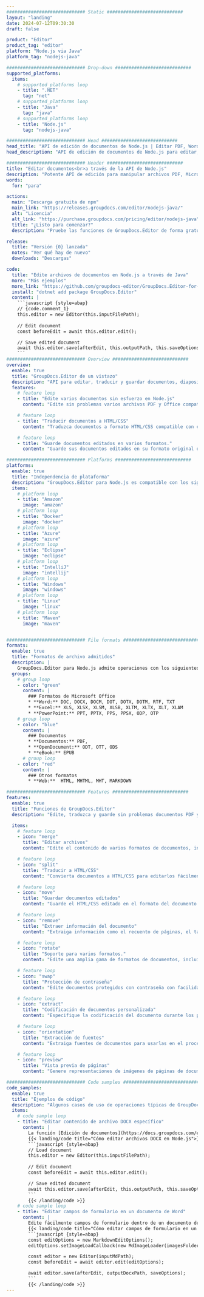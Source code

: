 ```yaml
---
############################# Static ############################
layout: "landing"
date: 2024-07-12T09:30:30
draft: false

product: "Editor"
product_tag: "editor"
platform: "Node.js via Java"
platform_tag: "nodejs-java"

############################# Drop-down ############################
supported_platforms:
  items:
    # supported_platforms loop
    - title: ".NET"
      tag: "net"
    # supported_platforms loop
    - title: "Java"
      tag: "java"
    # supported_platforms loop
    - title: "Node.js"
      tag: "nodejs-java"

############################# Head ############################
head_title: "API de edición de documentos de Node.js | Editar PDF, Word, Excel, EPUB"
head_description: "API de edición de documentos de Node.js para editar, traducir y guardar páginas de documentos desde formatos PDF, Microsoft Word, Excel, presentaciones, Visio y de imágenes."

############################# Header ############################
title: "Editar documentos<br>a través de la API de Node.js"
description: "Potente API de edición para manipular archivos PDF, Microsoft Office, HTML y de imágenes."
words:
  for: "para"

actions:
  main: "Descarga gratuita de npm"
  main_link: "https://releases.groupdocs.com/editor/nodejs-java/"
  alt: "Licencia"
  alt_link: "https://purchase.groupdocs.com/pricing/editor/nodejs-java"
  title: "¿Listo para comenzar?"
  description: "Pruebe las funciones de GroupDocs.Editor de forma gratuita o solicite una licencia."

release:
  title: "Versión {0} lanzada"
  notes: "Ver qué hay de nuevo"
  downloads: "Descargas"

code:
  title: "Edite archivos de documentos en Node.js a través de Java"
  more: "Más ejemplos"
  more_link: "https://github.com/groupdocs-editor/GroupDocs.Editor-for-Node.js-via-Java"
  install: "dotnet add package GroupDocs.Editor"
  content: |
    ```javascript {style=abap}   
    // {code.comment_1}
    this.editor = new Editor(this.inputFilePath);
        
    // Edit document
    const beforeEdit = await this.editor.edit();

    // Save edited document
    await this.editor.save(afterEdit, this.outputPath, this.saveOptions);
    ```
############################# Overview ############################
overview:
  enable: true
  title: "GroupDocs.Editor de un vistazo"
  description: "API para editar, traducir y guardar documentos, diapositivas y diagramas en aplicaciones Node.js."
  features:
    # feature loop
    - title: "Edite varios documentos sin esfuerzo en Node.js"
      content: "Edite sin problemas varios archivos PDF y Office compatibles con una amplia gama de formatos. GroupDocs.Editor para Node.js hace que la edición de documentos sea rápida y sin complicaciones."

    # feature loop
    - title: "Traducir documentos a HTML/CSS"
      content: "Traduzca documentos a formato HTML/CSS compatible con editores WYSIWYG, lo que permite una edición de documentos fácil y eficiente en un entorno web."

    # feature loop
    - title: "Guarde documentos editados en varios formatos."
      content: "Guarde sus documentos editados en su formato original o expórtelos a otros formatos como PDF, lo que garantiza flexibilidad y compatibilidad."

############################# Platforms ############################
platforms:
  enable: true
  title: "Independencia de plataforma"
  description: "GroupDocs.Editor para Node.js es compatible con los siguientes sistemas operativos, marcos y administradores de paquetes."
  items:
    # platform loop
    - title: "Amazon"
      image: "amazon"
    # platform loop
    - title: "Docker"
      image: "docker"
    # platform loop
    - title: "Azure"
      image: "azure"
    # platform loop
    - title: "Eclipse"
      image: "eclipse"
    # platform loop
    - title: "IntelliJ"
      image: "intellij"
    # platform loop
    - title: "Windows"
      image: "windows"
    # platform loop
    - title: "Linux"
      image: "linux"
    # platform loop
    - title: "Maven"
      image: "maven"


############################# File formats ############################
formats:
  enable: true
  title: "Formatos de archivo admitidos"
  description: |
    GroupDocs.Editor para Node.js admite operaciones con los siguientes [formatos de archivo] (https://docs.groupdocs.com/editor/nodejs/supported-document-formats/).
  groups:
    # group loop
    - color: "green"
      content: |
        ### Formatos de Microsoft Office
        * **Word:** DOC, DOCX, DOCM, DOT, DOTX, DOTM, RTF, TXT
        * **Excel:** XLS, XLSX, XLSM, XLSB, XLTM, XLTX, XLT, XLAM
        * **PowerPoint:** PPT, PPTX, PPS, PPSX, ODP, OTP
    # group loop
    - color: "blue"
      content: |
        ### Documentos
        * **Documentos:** PDF, 
        * **OpenDocument:** ODT, OTT, ODS
        * **eBook:** EPUB
      # group loop
    - color: "red"
      content: |
        ### Otros formatos
        * **Web:**  HTML, MHTML, MHT, MARKDOWN

############################# Features ############################
features:
  enable: true
  title: "Funciones de GroupDocs.Editor"
  description: "Edite, traduzca y guarde sin problemas documentos PDF y de Office."

  items:
    # feature loop
    - icon: "merge"
      title: "Editar archivos"
      content: "Edite el contenido de varios formatos de documentos, incluidos PDF, DOCX, XLSX, PPTX y más."

    # feature loop
    - icon: "split"
      title: "Traducir a HTML/CSS"
      content: "Convierta documentos a HTML/CSS para editarlos fácilmente con editores WYSIWYG como CKEditor o TinyMCE."

    # feature loop
    - icon: "move"
      title: "Guardar documentos editados"
      content: "Guarde el HTML/CSS editado en el formato del documento original o expórtelo a PDF."

    # feature loop
    - icon: "remove"
      title: "Extraer información del documento"
      content: "Extraiga información como el recuento de páginas, el tamaño y el estado de cifrado de los documentos."

    # feature loop
    - icon: "rotate"
      title: "Soporte para varios formatos."
      content: "Edite una amplia gama de formatos de documentos, incluidos archivos de Microsoft Office, PDF y más."

    # feature loop
    - icon: "swap"
      title: "Protección de contraseña"
      content: "Edite documentos protegidos con contraseña con facilidad."

    # feature loop
    - icon: "extract"
      title: "Codificación de documentos personalizada"
      content: "Especifique la codificación del documento durante los procesos de edición y guardado."

    # feature loop
    - icon: "orientation"
      title: "Extracción de fuentes"
      content: "Extraiga fuentes de documentos para usarlas en el proceso de edición."

    # feature loop
    - icon: "preview"
      title: "Vista previa de páginas"
      content: "Genere representaciones de imágenes de páginas de documentos para comprender mejor el contenido y la estructura."

############################# Code samples ############################
code_samples:
  enable: true
  title: "Ejemplos de código"
  description: "Algunos casos de uso de operaciones típicas de GroupDocs.Editor para Node.js."
  items:
    # code sample loop
    - title: "Editar contenido de archivo DOCX específico"
      content: |
        La función [Edición de documentos](https://docs.groupdocs.com/editor/nodejs/edit-document/) le permite cargar, editar y guardar archivos DOCX. Aquí hay un ejemplo de cómo lograr la edición de documentos usando Node.js:
        {{< landing/code title="Cómo editar archivos DOCX en Node.js">}}
        ```javascript {style=abap}   
        // Load document
        this.editor = new Editor(this.inputFilePath);
        
        // Edit document
        const beforeEdit = await this.editor.edit();

        // Save edited document
        await this.editor.save(afterEdit, this.outputPath, this.saveOptions);
        ```
        {{< /landing/code >}}
    # code sample loop
    - title: "Editar campos de formulario en un documento de Word"
      content: |
        Edite fácilmente campos de formulario dentro de un documento de Word usando GroupDocs.Editor para Node.js. A continuación se explica cómo editar campos de formulario en un documento de Word usando Node.js:
        {{< landing/code title="Cómo editar campos de formulario en un documento de Word usando GroupDocs.Editor para Node.js">}}
        ```javascript {style=abap}   
        const editOptions = new MarkdownEditOptions();
        editOptions.setImageLoadCallback(new MdImageLoader(imagesFolder));

        const editor = new Editor(inputMdPath);
        const beforeEdit = await editor.edit(editOptions);

        await editor.save(afterEdit, outputDocxPath, saveOptions);
        ```
        {{< /landing/code >}}
---
```

